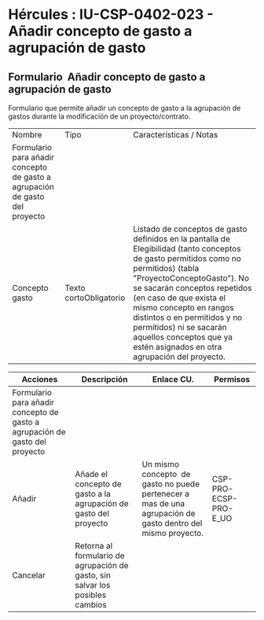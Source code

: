 # Hércules : IU\-CSP\-0402\-023 \- Añadir concepto de gasto a agrupación de gasto



## Formulario  Añadir concepto de gasto a agrupación de gasto

Formulario que permite añadir un concepto de gasto a la agrupación de gastos durante la modificación de un proyecto/contrato.



|  | | |
| --- | --- | --- |
| Nombre | Tipo | Características / Notas |
| Formulario para añadir concepto de gasto a agrupación de gasto del proyecto | | |
| Concepto gasto | Texto cortoObligatorio | Listado de conceptos de gasto definidos en la pantalla de Elegibilidad (tanto conceptos de gasto permitidos como no permitidos) (tabla "ProyectoConceptoGasto"). No se sacarán conceptos repetidos (en caso de que exista el mismo concepto en rangos distintos o en permitidos y no permitidos) ni se sacarán aquellos conceptos que ya estén asignados en otra agrupación del proyecto. |



| Acciones | Descripción | Enlace CU. | Permisos |
| --- | --- | --- | --- |
| Formulario para añadir concepto de gasto a agrupación de gasto del proyecto | | | |
| Añadir | Añade el concepto de gasto a la agrupación de gasto del proyecto | Un mismo concepto  de gasto no puede pertenecer a mas de una agrupación de gasto dentro del mismo proyecto. | CSP\-PRO\-ECSP\-PRO\-E\_UO |
| Cancelar | Retorna al formulario de agrupación de gasto, sin salvar los posibles cambios |  |  |




